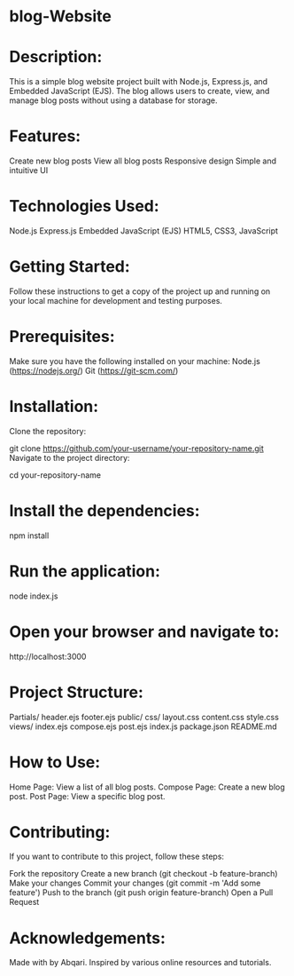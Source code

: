 # blog-Website

# Description:
This is a simple blog website project built with Node.js, Express.js, and Embedded JavaScript (EJS). The blog allows users to create, view, and manage blog posts without using a database for storage.

# Features:
Create new blog posts
View all blog posts
Responsive design
Simple and intuitive UI

# Technologies Used:
Node.js
Express.js
Embedded JavaScript (EJS)
HTML5, CSS3, JavaScript

# Getting Started:
Follow these instructions to get a copy of the project up and running on your local machine for development and testing purposes.

# Prerequisites:
Make sure you have the following installed on your machine:
Node.js (https://nodejs.org/)
Git (https://git-scm.com/)

# Installation:
Clone the repository:

git clone https://github.com/your-username/your-repository-name.git
Navigate to the project directory:


cd your-repository-name

# Install the dependencies:
npm install

# Run the application:
node index.js

# Open your browser and navigate to:
http://localhost:3000

# Project Structure:
Partials/
header.ejs
footer.ejs
public/
css/
layout.css
content.css
style.css
views/
index.ejs
compose.ejs
post.ejs
index.js
package.json
README.md

# How to Use:
Home Page: View a list of all blog posts.
Compose Page: Create a new blog post.
Post Page: View a specific blog post.

# Contributing:
If you want to contribute to this project, follow these steps:

Fork the repository
Create a new branch (git checkout -b feature-branch)
Make your changes
Commit your changes (git commit -m 'Add some feature')
Push to the branch (git push origin feature-branch)
Open a Pull Request


# Acknowledgements:
Made with by Abqari.
Inspired by various online resources and tutorials.
